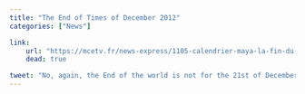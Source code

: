 ```yaml
---
title: "The End of Times of December 2012"
categories: ["News"]

link:
    url: "https://mcetv.fr/news-express/1105-calendrier-maya-la-fin-du-monde-naura-pas-lieu-en-2012"
    dead: true

tweet: "No, again, the End of the world is not for the 21st of December, 2012."
---
```

